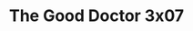 ---
layout: episodio
title: "The Good Doctor 3x07"
url_serie_padre: 'the-good-doctor-tercera-temporada'
category: 'series'
capitulo: 'yes'
anio: '2019'
prev: 'capitulo-6'
proximo: 'capitulo-8'
sandbox: allow-same-origin allow-forms
idioma: 'Subtitulado'
calidad: 'Full HD'
reproductor: fembed
image_banner: 'https://res.cloudinary.com/dmsdzouoo/image/upload/v1569378782/edLV34FXx1iFJA3hbZE7SYRSS4m-min_a6jdfg.jpg'
reproductores: ["https://api.cuevana3.io/olpremium/gd.php?file=ek5lbm9xYWNrS0xNejZabVlkSFIyTkxQb3BPWDB0UFkwY3lvbjJIRjBPQ1QwNStUck1mVG9kVExvM0djeHA3VnFybXRscUdvMWRXNHRZbU1lYXVUeDg2cGpKVmp4cXpBejYxcGxKM0d0ZGpTeTMrRmVwUGJ4N20xbzVXZnlaUFV1OHRraTUrOGs4UzduSHFFaWJEVHhMbVhacGVJdktiSDBiMkpobVhPcXMyNHFZbUZZOWE0eWRLdGFZQjV1TGZLdWMrY2szYld0OVMzbkthVW9OcTN3SmZHYklLRWlNbmYxOG1ZYjZ6SDFBPT0","https://player.openplay.vip/player.php?id=MzYwMw&sub=https://sub.cuevana2.io/vtt-sub/sub7/The.Good.doctor.3x07.vtt","https://tutumeme.net/embed/player.php?u=bXQ3ajJOaW1wcFRGcEs2VW5XRGExTlRPMytmUnc3bHVwcWhoenVIUjI5SHF5TlNwc0taaG1jN2gwZHZSNTlIRHVhV2tZWitkNUtDVDNOL1ZvYW1rYjJSbG42V2U","https://api.cuevana3.io/rr/gd.php?h=ek5lbm9xYWNrS0xJMVp5b21KREk0dFBLbjVkaHhkRGdrOG1jbnBpUnhhS1ZwbWVXZ2NHM3BOR2xwR3VsdTZLMG5NcUNsYU84cHNuTDFXVjBsNmJDM3M2U3FadVkyUT09", "https://api.cuevana3.io/stream/index.php?file=ek5lbm9xYWNrS0xYMTZLa2xNbkdvY3ZTb3BtZng4TGp6ZFpobGFMUGtOVEx6SitYWU5YTTdORE1vWmRnbEpham5KTmtZSlRTMGViVTBxZGdsdEhPb3RqWGFXWnFrcFdxbk1LR2gzV3l3THVvd29aaVpzR21vNXVSb0tKbm9kSGkxOWVTcHF6U3hyRFh5S1dibUE9PQ"]
tags:
- Drama
---